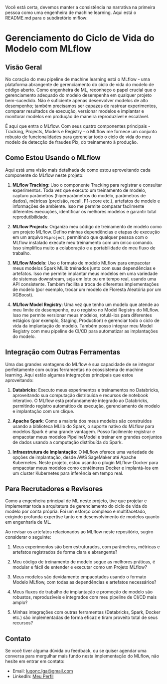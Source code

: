 Você está certa, devemos manter a consistência na narrativa na primeira pessoa como uma engenheira de machine learning. Aqui está o README.md para o subdiretório mlflow:

# Gerenciamento do Ciclo de Vida do Modelo com MLflow

## Visão Geral

No coração do meu pipeline de machine learning está o MLflow - uma plataforma abrangente de gerenciamento do ciclo de vida do modelo de código aberto. Como engenheira de ML, reconheço o papel crucial que o gerenciamento adequado do modelo desempenha em qualquer projeto bem-sucedido. Não é suficiente apenas desenvolver modelos de alto desempenho; também precisamos ser capazes de rastrear experimentos, comparar resultados de execução, versionar modelos e implantar e monitorar modelos em produção de maneira reproduzível e escalável.

É aqui que entra o MLflow. Com seus quatro componentes principais - Tracking, Projects, Models e Registry - o MLflow me fornece um conjunto robusto de funcionalidades para gerenciar todo o ciclo de vida do meu modelo de detecção de fraudes Pix, do treinamento à produção.

## Como Estou Usando o MLflow

Aqui está uma visão mais detalhada de como estou aproveitando cada componente do MLflow neste projeto:

1. **MLflow Tracking**: Uso o componente Tracking para registrar e consultar experimentos. Toda vez que executo um treinamento de modelo, capturo parâmetros (hiperparâmetros do modelo, parâmetros de dados), métricas (precisão, recall, F1-score etc.), artefatos de modelo e informações de ambiente. Isso me permite comparar facilmente diferentes execuções, identificar os melhores modelos e garantir total reprodutibilidade.

2. **MLflow Projects**: Organizo meu código de treinamento de modelo como um projeto MLflow. Defino minhas dependências e etapas de execução em um arquivo `MLproject`, permitindo que qualquer pessoa com o MLflow instalado execute meu treinamento com um único comando. Isso simplifica muito a colaboração e a portabilidade do meu fluxo de trabalho.

3. **MLflow Models**: Uso o formato de modelo MLflow para empacotar meus modelos Spark MLlib treinados junto com suas dependências e artefatos. Isso me permite implantar meus modelos em uma variedade de sistemas downstream, seja em lote ou em tempo real, usando uma API consistente. Também facilita a troca de diferentes implementações de modelo (por exemplo, trocar um modelo de Floresta Aleatória por um XGBoost).

4. **MLflow Model Registry**: Uma vez que tenho um modelo que atende ao meu limite de desempenho, eu o registro no Model Registry do MLflow. Isso me permite versionar meus modelos, rotulá-los para diferentes estágios (por exemplo, Staging, Production) e gerenciar todo o ciclo de vida da implantação do modelo. Também posso integrar meu Model Registry com meu pipeline de CI/CD para automatizar as implantações do modelo.

## Integração com Outras Ferramentas

Uma das grandes vantagens do MLflow é sua capacidade de se integrar perfeitamente com outras ferramentas no ecossistema de machine learning. Aqui estão algumas integrações principais que estou aproveitando:

1. **Databricks**: Executo meus experimentos e treinamentos no Databricks, aproveitando sua computação distribuída e recursos de notebook interativo. O MLflow está profundamente integrado ao Databricks, permitindo registro automático de execução, gerenciamento de modelo e implantação com um clique.

2. **Apache Spark**: Como a maioria dos meus modelos são construídos usando a biblioteca MLlib do Spark, o suporte nativo do MLflow para modelos Spark é uma grande vantagem. Posso facilmente registrar e empacotar meus modelos PipelineModel e treinar em grandes conjuntos de dados usando a computação distribuída do Spark.

3. **Infraestrutura de Implantação**: O MLflow oferece uma variedade de opções de implantação, desde AWS SageMaker até Apache Kubernetes. Neste projeto, estou usando o plugin MLflow-Docker para empacotar meus modelos como contêineres Docker e implantá-los em um cluster Kubernetes para inferência em tempo real.

## Para Recrutadores e Revisores

Como a engenheira principal de ML neste projeto, tive que projetar e implementar toda a arquitetura de gerenciamento do ciclo de vida do modelo por conta própria. Foi um esforço complexo e multifacetado, exigindo profunda expertise tanto em desenvolvimento de modelos quanto em engenharia de ML.

Ao revisar os artefatos relacionados ao MLflow neste repositório, sugiro considerar o seguinte:

1. Meus experimentos são bem estruturados, com parâmetros, métricas e artefatos registrados de forma clara e abrangente?

2. Meu código de treinamento de modelo segue as melhores práticas, é modular e fácil de entender e executar como um Projeto MLflow?

3. Meus modelos são devidamente empacotados usando o formato Modelo MLflow, com todas as dependências e artefatos necessários?

4. Meus fluxos de trabalho de implantação e promoção de modelo são robustos, reproduzíveis e integrados com meu pipeline de CI/CD mais amplo?

5. Minhas integrações com outras ferramentas (Databricks, Spark, Docker etc.) são implementadas de forma eficaz e tiram proveito total de seus recursos?

## Contato

Se você tiver alguma dúvida ou feedback, ou se quiser agendar uma conversa para mergulhar mais fundo nesta implementação do MLflow, não hesite em entrar em contato:

- Email: lugonc.lga@gmail.com
- LinkedIn: [Meu Perfil](https://www.linkedin.com/in/luanagoncalves05/)
